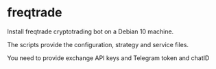 # freqtrade

Install freqtrade cryptotrading bot on a Debian 10 machine.


The scripts provide the configuration, strategy and service files.


You need to provide exchange API keys and Telegram token and chatID
